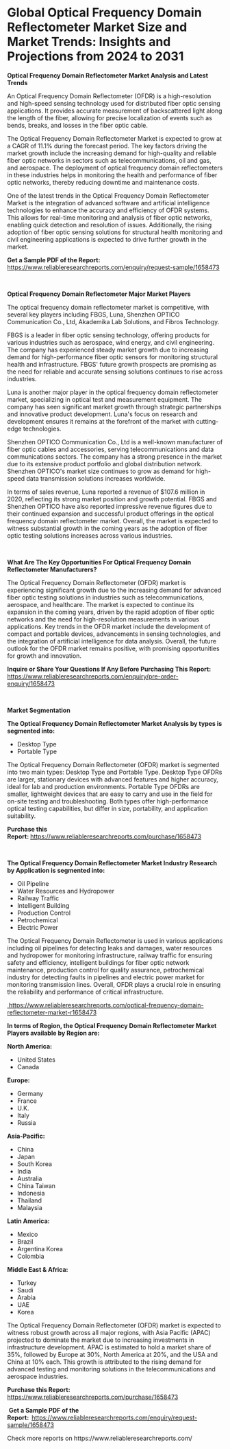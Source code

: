 <p><h1>Global Optical Frequency Domain Reflectometer Market Size and Market Trends: Insights and Projections from 2024 to 2031</h1></p><p><strong>Optical Frequency Domain Reflectometer Market Analysis and Latest Trends</strong></p>
<p><p>An Optical Frequency Domain Reflectometer (OFDR) is a high-resolution and high-speed sensing technology used for distributed fiber optic sensing applications. It provides accurate measurement of backscattered light along the length of the fiber, allowing for precise localization of events such as bends, breaks, and losses in the fiber optic cable.</p><p>The Optical Frequency Domain Reflectometer Market is expected to grow at a CAGR of 11.1% during the forecast period. The key factors driving the market growth include the increasing demand for high-quality and reliable fiber optic networks in sectors such as telecommunications, oil and gas, and aerospace. The deployment of optical frequency domain reflectometers in these industries helps in monitoring the health and performance of fiber optic networks, thereby reducing downtime and maintenance costs.</p><p>One of the latest trends in the Optical Frequency Domain Reflectometer Market is the integration of advanced software and artificial intelligence technologies to enhance the accuracy and efficiency of OFDR systems. This allows for real-time monitoring and analysis of fiber optic networks, enabling quick detection and resolution of issues. Additionally, the rising adoption of fiber optic sensing solutions for structural health monitoring and civil engineering applications is expected to drive further growth in the market.</p></p>
<p><strong>Get a Sample PDF of the Report:&nbsp;</strong> <a href="https://www.reliableresearchreports.com/enquiry/request-sample/1658473">https://www.reliableresearchreports.com/enquiry/request-sample/1658473</a></p>
<p>&nbsp;</p>
<p><strong>Optical Frequency Domain Reflectometer Major Market Players</strong></p>
<p><p>The optical frequency domain reflectometer market is competitive, with several key players including FBGS, Luna, Shenzhen OPTICO Communication Co., Ltd, Akademika Lab Solutions, and Fibros Technology. </p><p>FBGS is a leader in fiber optic sensing technology, offering products for various industries such as aerospace, wind energy, and civil engineering. The company has experienced steady market growth due to increasing demand for high-performance fiber optic sensors for monitoring structural health and infrastructure. FBGS' future growth prospects are promising as the need for reliable and accurate sensing solutions continues to rise across industries.</p><p>Luna is another major player in the optical frequency domain reflectometer market, specializing in optical test and measurement equipment. The company has seen significant market growth through strategic partnerships and innovative product development. Luna's focus on research and development ensures it remains at the forefront of the market with cutting-edge technologies.</p><p>Shenzhen OPTICO Communication Co., Ltd is a well-known manufacturer of fiber optic cables and accessories, serving telecommunications and data communications sectors. The company has a strong presence in the market due to its extensive product portfolio and global distribution network. Shenzhen OPTICO's market size continues to grow as demand for high-speed data transmission solutions increases worldwide.</p><p>In terms of sales revenue, Luna reported a revenue of $107.6 million in 2020, reflecting its strong market position and growth potential. FBGS and Shenzhen OPTICO have also reported impressive revenue figures due to their continued expansion and successful product offerings in the optical frequency domain reflectometer market. Overall, the market is expected to witness substantial growth in the coming years as the adoption of fiber optic testing solutions increases across various industries.</p></p>
<p>&nbsp;</p>
<p><strong>What Are The Key Opportunities For Optical Frequency Domain Reflectometer Manufacturers?</strong></p>
<p><p>The Optical Frequency Domain Reflectometer (OFDR) market is experiencing significant growth due to the increasing demand for advanced fiber optic testing solutions in industries such as telecommunications, aerospace, and healthcare. The market is expected to continue its expansion in the coming years, driven by the rapid adoption of fiber optic networks and the need for high-resolution measurements in various applications. Key trends in the OFDR market include the development of compact and portable devices, advancements in sensing technologies, and the integration of artificial intelligence for data analysis. Overall, the future outlook for the OFDR market remains positive, with promising opportunities for growth and innovation.</p></p>
<p><strong>Inquire or Share Your Questions If Any Before Purchasing This Report:</strong> <a href="https://www.reliableresearchreports.com/enquiry/pre-order-enquiry/1658473">https://www.reliableresearchreports.com/enquiry/pre-order-enquiry/1658473</a></p>
<p>&nbsp;</p>
<p><strong>Market Segmentation</strong></p>
<p><strong>The Optical Frequency Domain Reflectometer Market Analysis by types is segmented into:</strong></p>
<p><ul><li>Desktop Type</li><li>Portable Type</li></ul></p>
<p><p>The Optical Frequency Domain Reflectometer (OFDR) market is segmented into two main types: Desktop Type and Portable Type. Desktop Type OFDRs are larger, stationary devices with advanced features and higher accuracy, ideal for lab and production environments. Portable Type OFDRs are smaller, lightweight devices that are easy to carry and use in the field for on-site testing and troubleshooting. Both types offer high-performance optical testing capabilities, but differ in size, portability, and application suitability.</p></p>
<p><strong>Purchase this Report:&nbsp;</strong><a href="https://www.reliableresearchreports.com/purchase/1658473">https://www.reliableresearchreports.com/purchase/1658473</a></p>
<p>&nbsp;</p>
<p><strong>The Optical Frequency Domain Reflectometer Market Industry Research by Application is segmented into:</strong></p>
<p><ul><li>Oil Pipeline</li><li>Water Resources and Hydropower</li><li>Railway Traffic</li><li>Intelligent Building</li><li>Production Control</li><li>Petrochemical</li><li>Electric Power</li></ul></p>
<p><p>The Optical Frequency Domain Reflectometer is used in various applications including oil pipelines for detecting leaks and damages, water resources and hydropower for monitoring infrastructure, railway traffic for ensuring safety and efficiency, intelligent buildings for fiber optic network maintenance, production control for quality assurance, petrochemical industry for detecting faults in pipelines and electric power market for monitoring transmission lines. Overall, OFDR plays a crucial role in ensuring the reliability and performance of critical infrastructure.</p></p>
<p><a href="https://www.reliableresearchreports.com/optical-frequency-domain-reflectometer-market-r1658473">&nbsp;https://www.reliableresearchreports.com/optical-frequency-domain-reflectometer-market-r1658473</a></p>
<p><strong>In terms of Region, the Optical Frequency Domain Reflectometer Market Players available by Region are:</strong></p>
<p>
    <p> <strong> North America: </strong>
        <ul>
            <li>United States</li>
            <li>Canada</li>
        </ul>
        </p> 
    <p> <strong> Europe: </strong>
        <ul>
            <li>Germany</li>
            <li>France</li>
            <li>U.K.</li>
            <li>Italy</li>
            <li>Russia</li>
        </ul>
        </p> 
    <p> <strong> Asia-Pacific: </strong>
        <ul>
            <li>China</li>
            <li>Japan</li>
            <li>South Korea</li>
            <li>India</li>
            <li>Australia</li>
            <li>China Taiwan</li>
            <li>Indonesia</li>
            <li>Thailand</li>
            <li>Malaysia</li>
        </ul>
        </p> 
    <p> <strong> Latin America: </strong>
        <ul>
            <li>Mexico</li>
            <li>Brazil</li>
            <li>Argentina Korea</li>
            <li>Colombia</li>
        </ul>
        </p> 
    <p> <strong> Middle East & Africa: </strong>
        <ul>
            <li>Turkey</li>
            <li>Saudi</li>
            <li>Arabia</li>
            <li>UAE</li>
            <li>Korea</li>
        </ul>
    </p>
    </p>
<p><p>The Optical Frequency Domain Reflectometer (OFDR) market is expected to witness robust growth across all major regions, with Asia Pacific (APAC) projected to dominate the market due to increasing investments in infrastructure development. APAC is estimated to hold a market share of 35%, followed by Europe at 30%, North America at 20%, and the USA and China at 10% each. This growth is attributed to the rising demand for advanced testing and monitoring solutions in the telecommunications and aerospace industries.</p></p>
<p><strong>Purchase this Report: </strong><a href="https://www.reliableresearchreports.com/purchase/1658473">https://www.reliableresearchreports.com/purchase/1658473</a></p>
<p>&nbsp;<strong>Get a Sample PDF of the Report:&nbsp;&nbsp;</strong><a href="https://www.reliableresearchreports.com/enquiry/request-sample/1658473">https://www.reliableresearchreports.com/enquiry/request-sample/1658473</a></p>
<p><strong></strong></p>
<p>Check more reports on https://www.reliableresearchreports.com/</p>